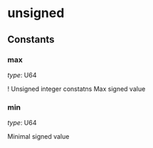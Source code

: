 
# unsigned


## Constants
### max

*type*: U64

! Unsigned integer constatns
Max signed value

### min

*type*: U64

Minimal signed value
